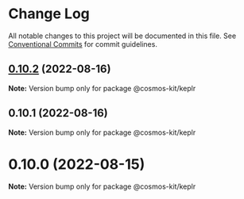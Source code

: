 # Change Log

All notable changes to this project will be documented in this file.
See [Conventional Commits](https://conventionalcommits.org) for commit guidelines.

## [0.10.2](https://github.com/cosmology-tech/cosmos-kit/compare/@cosmos-kit/keplr@0.10.1...@cosmos-kit/keplr@0.10.2) (2022-08-16)

**Note:** Version bump only for package @cosmos-kit/keplr





## 0.10.1 (2022-08-16)

**Note:** Version bump only for package @cosmos-kit/keplr





# 0.10.0 (2022-08-15)

**Note:** Version bump only for package @cosmos-kit/keplr
